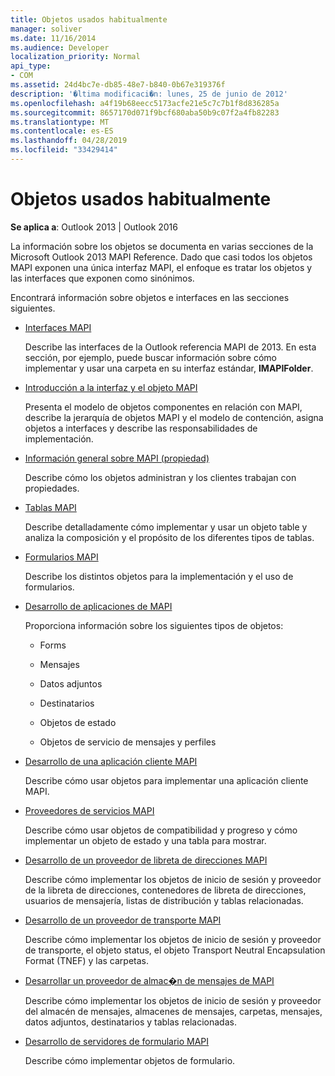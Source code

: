 ```yaml
---
title: Objetos usados habitualmente
manager: soliver
ms.date: 11/16/2014
ms.audience: Developer
localization_priority: Normal
api_type:
- COM
ms.assetid: 24d4bc7e-db85-48e7-b840-0b67e319376f
description: '�ltima modificaci�n: lunes, 25 de junio de 2012'
ms.openlocfilehash: a4f19b68eecc5173acfe21e5c7c7b1f8d836285a
ms.sourcegitcommit: 8657170d071f9bcf680aba50b9c07f2a4fb82283
ms.translationtype: MT
ms.contentlocale: es-ES
ms.lasthandoff: 04/28/2019
ms.locfileid: "33429414"
---
```

# <a name="commonly-used-objects"></a>Objetos usados habitualmente

  
  
**Se aplica a**: Outlook 2013 | Outlook 2016 
  
La información sobre los objetos se documenta en varias secciones de la Microsoft Outlook 2013 MAPI Reference. Dado que casi todos los objetos MAPI exponen una única interfaz MAPI, el enfoque es tratar los objetos y las interfaces que exponen como sinónimos.
  
Encontrará información sobre objetos e interfaces en las secciones siguientes.
  
- [Interfaces MAPI](mapi-interfaces.md)
    
    Describe las interfaces de la Outlook referencia MAPI de 2013. En esta sección, por ejemplo, puede buscar información sobre cómo implementar y usar una carpeta en su interfaz estándar, **IMAPIFolder**.
    
- [Introducción a la interfaz y el objeto MAPI](mapi-object-and-interface-overview.md)
    
    Presenta el modelo de objetos componentes en relación con MAPI, describe la jerarquía de objetos MAPI y el modelo de contención, asigna objetos a interfaces y describe las responsabilidades de implementación.
    
- [Información general sobre MAPI (propiedad)](mapi-property-overview.md)
    
    Describe cómo los objetos administran y los clientes trabajan con propiedades.
    
- [Tablas MAPI](mapi-tables.md)
    
    Describe detalladamente cómo implementar y usar un objeto table y analiza la composición y el propósito de los diferentes tipos de tablas.
    
- [Formularios MAPI](mapi-forms.md)
    
    Describe los distintos objetos para la implementación y el uso de formularios.
    
- [Desarrollo de aplicaciones de MAPI](mapi-application-development.md)
    
    Proporciona información sobre los siguientes tipos de objetos:
    
  - Forms
    
  - Mensajes
    
  - Datos adjuntos
    
  - Destinatarios
    
  - Objetos de estado
    
  - Objetos de servicio de mensajes y perfiles
    
- [Desarrollo de una aplicación cliente MAPI](developing-a-mapi-client-application.md)
    
    Describe cómo usar objetos para implementar una aplicación cliente MAPI.
    
- [Proveedores de servicios MAPI](mapi-service-providers.md)
    
    Describe cómo usar objetos de compatibilidad y progreso y cómo implementar un objeto de estado y una tabla para mostrar.
    
- [Desarrollo de un proveedor de libreta de direcciones MAPI](developing-a-mapi-address-book-provider.md)
    
    Describe cómo implementar los objetos de inicio de sesión y proveedor de la libreta de direcciones, contenedores de libreta de direcciones, usuarios de mensajería, listas de distribución y tablas relacionadas.
    
- [Desarrollo de un proveedor de transporte MAPI](developing-a-mapi-transport-provider.md)
    
    Describe cómo implementar los objetos de inicio de sesión y proveedor de transporte, el objeto status, el objeto Transport Neutral Encapsulation Format (TNEF) y las carpetas.
    
- [Desarrollar un proveedor de almac�n de mensajes de MAPI](developing-a-mapi-message-store-provider.md)
    
    Describe cómo implementar los objetos de inicio de sesión y proveedor del almacén de mensajes, almacenes de mensajes, carpetas, mensajes, datos adjuntos, destinatarios y tablas relacionadas.
    
- [Desarrollo de servidores de formulario MAPI](developing-mapi-form-servers.md)
    
    Describe cómo implementar objetos de formulario.
    

